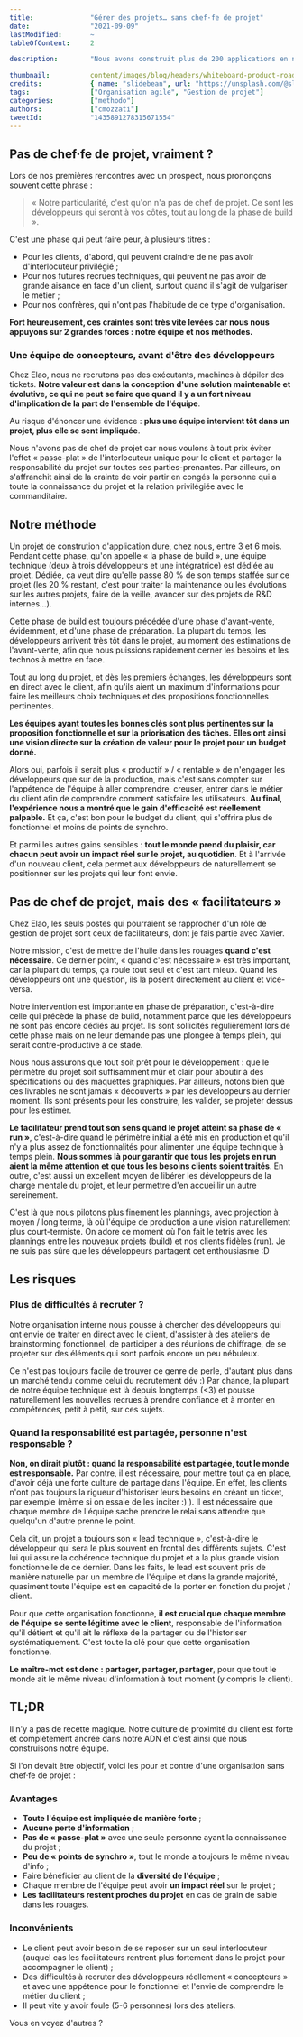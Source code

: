 ```yaml
---
title:              "Gérer des projets… sans chef·fe de projet"
date:               "2021-09-09"
lastModified:       ~ 
tableOfContent:     2

description:        "Nous avons construit plus de 200 applications en nous appuyant essentiellement sur notre équipe technique. Comment ?"

thumbnail:          content/images/blog/headers/whiteboard-product-roadmap.jpg
credits:            { name: "slidebean", url: "https://unsplash.com/@slidebean" }
tags:               ["Organisation agile", "Gestion de projet"]
categories:         ["methodo"]
authors:            ["cmozzati"]
tweetId:            "1435891278315671554"
---
```


## Pas de chef·fe de projet, vraiment ?
Lors de nos premières rencontres avec un prospect, nous prononçons souvent cette phrase : 

> « Notre particularité, c'est qu'on n'a pas de chef de projet. Ce sont les développeurs qui seront à vos côtés, tout au long de la phase de build ».

C'est une phase qui peut faire peur, à plusieurs titres :
- Pour les clients, d'abord, qui peuvent craindre de ne pas avoir d'interlocuteur privilégié  ;
- Pour nos futures recrues techniques, qui peuvent ne pas avoir de grande aisance en face d'un client, surtout quand il s'agit de vulgariser le métier ;
- Pour nos confrères, qui n'ont pas l'habitude de ce type d'organisation. 

**Fort heureusement, ces craintes sont très vite levées car nous nous appuyons sur 2 grandes forces : notre équipe et nos méthodes.**

### Une équipe de concepteurs, avant d'être des développeurs  

Chez Elao, nous ne recrutons pas des exécutants, machines à dépiler des tickets. **Notre valeur est dans la conception d'une solution maintenable et évolutive, ce qui ne peut se faire que quand il y a un fort niveau d'implication de la part de l'ensemble de l'équipe**.

Au risque d'énoncer une évidence : **plus une équipe intervient tôt dans un projet, plus elle se sent impliquée**.

Nous n'avons pas de chef de projet car nous voulons à tout prix éviter l'effet « passe-plat » de l'interlocuteur unique pour le client et partager la responsabilité du projet sur toutes ses parties-prenantes. 
Par ailleurs, on s'affranchit ainsi de la crainte de voir partir en congés la personne qui a toute la connaissance du projet et la relation privilégiée avec le commanditaire. 

## Notre méthode

Un projet de constrution d'application dure, chez nous, entre 3 et 6 mois. Pendant cette phase, qu'on appelle « la phase de build », une équipe technique (deux à trois développeurs et une intégratrice) est dédiée au projet. 
Dédiée, ça veut dire qu'elle passe 80 % de son temps staffée sur ce projet (les 20 % restant, c'est pour traiter la maintenance ou les évolutions sur les autres projets, faire de la veille, avancer sur des projets de R&D internes…). 

Cette phase de build est toujours précédée d'une phase d'avant-vente, évidemment, et d'une phase de préparation. La plupart du temps, les développeurs arrivent très tôt dans le projet, au moment des estimations de l'avant-vente, afin que nous puissions rapidement cerner les besoins et les technos à mettre en face. 

Tout au long du projet, et dès les premiers échanges, les développeurs sont en direct avec le client, afin qu'ils aient un maximum d'informations pour faire les meilleurs choix techniques et des propositions fonctionnelles pertinentes.

**Les équipes ayant toutes les bonnes clés sont plus pertinentes sur la proposition fonctionnelle et sur la priorisation des tâches. Elles ont ainsi une vision directe sur la création de valeur pour le projet pour un budget donné.**

Alors oui, parfois il serait plus « productif » / « rentable » de n'engager les développeurs que sur de la production, mais c'est sans compter sur l'appétence de l'équipe à aller comprendre, creuser, entrer dans le métier du client afin de comprendre comment satisfaire les utilisateurs. **Au final, l'expérience nous a montré que le gain d'efficacité est réellement palpable.** Et ça, c'est bon pour le budget du client, qui s'offrira plus de fonctionnel et moins de points de synchro. 

Et parmi les autres gains sensibles : **tout le monde prend du plaisir, car chacun peut avoir un impact réel sur le projet, au quotidien**. Et à l'arrivée d'un nouveau client, cela permet aux développeurs de naturellement se positionner sur les projets qui leur font envie. 

## Pas de chef de projet, mais des « facilitateurs »

Chez Elao, les seuls postes qui pourraient se rapprocher d'un rôle de gestion de projet sont ceux de facilitateurs, dont je fais partie avec Xavier.

Notre mission, c'est de mettre de l'huile dans les rouages **quand c'est nécessaire**. Ce dernier point, « quand c'est nécessaire » est très important, car la plupart du temps, ça roule tout seul et c'est tant mieux. Quand les développeurs ont une question, ils la posent directement au client et vice-versa. 

Notre intervention est importante en phase de préparation, c'est-à-dire celle qui précède la phase de build, notamment parce que les développeurs ne sont pas encore dédiés au projet. Ils sont sollicités régulièrement lors de cette phase mais on ne leur demande pas une plongée à temps plein, qui serait contre-productive à ce stade.

Nous nous assurons que tout soit prêt pour le développement : que le périmètre du projet soit suffisamment mûr et clair pour aboutir à des spécifications ou des maquettes graphiques. Par ailleurs, notons bien que ces livrables ne sont jamais « découverts » par les développeurs au dernier moment. Ils sont présents pour les construire, les valider, se projeter dessus pour les estimer. 

**Le facilitateur prend tout son sens quand le projet atteint sa phase de « run »**, c'est-à-dire quand le périmètre initial a été mis en production et qu'il n'y a plus assez de fonctionnalités pour alimenter une équipe technique à temps plein. **Nous sommes là pour garantir que tous les projets en run aient la même attention et que tous les besoins clients soient traités**. En outre, c'est aussi un excellent moyen de libérer les développeurs de la charge mentale du projet, et leur permettre d'en accueillir un autre sereinement.

C'est là que nous pilotons plus finement les plannings, avec projection à moyen / long terme, là où l'équipe de production a une vision naturellement plus court-termiste. On adore ce moment où l'on fait le tetris avec les plannings entre les nouveaux projets (build) et nos clients fidèles (run). Je ne suis pas sûre que les développeurs partagent cet enthousiasme :D 

## Les risques

### Plus de difficultés à recruter ?

Notre organisation interne nous pousse à chercher des développeurs qui ont envie de traiter en direct avec le client, d'assister à des ateliers de brainstorming fonctionnel, de participer à des réunions de chiffrage, de se projeter sur des éléments qui sont parfois encore un peu nébuleux. 

Ce n'est pas toujours facile de trouver ce genre de perle, d'autant plus dans un marché tendu comme celui du recrutement dév :) Par chance, la plupart de notre équipe technique est là depuis longtemps (<3) et pousse naturellement les nouvelles recrues à prendre confiance et à monter en compétences, petit à petit, sur ces sujets. 

### Quand la responsabilité est partagée, personne n'est responsable ?

**Non, on dirait plutôt : quand la responsabilité est partagée, tout le monde est responsable.** 
Par contre, il est nécessaire, pour mettre tout ça en place, d'avoir déjà une forte culture de partage dans l'équipe. En effet, les clients n'ont pas toujours la rigueur d'historiser leurs besoins en créant un ticket, par exemple (même si on essaie de les inciter :) ). Il est nécessaire que chaque membre de l'équipe sache prendre le relai sans attendre que quelqu'un d'autre prenne le point.

Cela dit, un projet a toujours son « lead technique », c'est-à-dire le développeur qui sera le plus souvent en frontal des différents sujets. C'est lui qui assure la cohérence technique du projet et a la plus grande vision fonctionnelle de ce dernier. Dans les faits, le lead est souvent pris de manière naturelle par un membre de l'équipe et dans la grande majorité, quasiment toute l'équipe est en capacité de la porter en fonction du projet / client.



Pour que cette organisation fonctionne, **il est crucial que chaque membre de l'équipe se sente légitime avec le client**, responsable de l'information qu'il détient et qu'il ait le réflexe de la partager ou de l'historiser systématiquement. C'est toute la clé pour que cette organisation fonctionne.

**Le maître-mot est donc : partager, partager, partager**, pour que tout le monde ait le même niveau d'information à tout moment (y compris le client).

## TL;DR

Il n'y a pas de recette magique. Notre culture de proximité du client est forte et complètement ancrée dans notre ADN et c'est ainsi que nous construisons notre équipe. 

Si l'on devait être objectif, voici les pour et contre d'une organisation sans chef·fe de projet :

### Avantages
- **Toute l'équipe est impliquée de manière forte** ;
- **Aucune perte d'information** ;
- **Pas de « passe-plat »** avec une seule personne ayant la connaissance du projet ;
- **Peu de « points de synchro »**, tout le monde a toujours le même niveau d'info ;
- Faire bénéficier au client de la **diversité de l'équipe** ;
- Chaque membre de l'équipe peut avoir **un impact réel** sur le projet ;
- **Les facilitateurs restent proches du projet** en cas de grain de sable dans les rouages.

### Inconvénients
- Le client peut avoir besoin de se reposer sur un seul interlocuteur (auquel cas les facilitateurs rentrent plus fortement dans le projet pour accompagner le client) ;
- Des difficultés à recruter des développeurs réellement « concepteurs » et avec une appétence pour le fonctionnel et l'envie de comprendre le métier du client ;
- Il peut vite y avoir foule (5-6 personnes) lors des ateliers.

Vous en voyez d'autres ?

